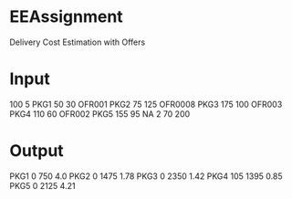 # EEAssignment
Delivery Cost Estimation with Offers


# Input
100 5
PKG1 50 30 OFR001
PKG2 75 125 OFR0008
PKG3 175 100 OFR003
PKG4 110 60 OFR002
PKG5 155 95 NA
2 70 200


# Output
PKG1 0 750 4.0
PKG2 0 1475 1.78
PKG3 0 2350 1.42
PKG4 105 1395 0.85
PKG5 0 2125 4.21
